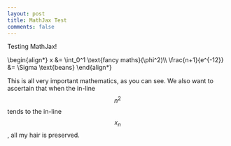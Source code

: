 ```yaml
---
layout: post
title: MathJax Test
comments: false
---
```


Testing MathJax!

<div>
\begin{align*}
    x &= \int_0^1 \text{fancy maths}(\phi^2)\\
    \frac{n+1}{e^{-12}} &= \Sigma \text{beans}
\end{align*}
</div>

This is all very important mathematics, as you can see. We also want to ascertain that when the in-line $$n^2$$ tends to the in-line $$x_n$$, all my hair is preserved.

